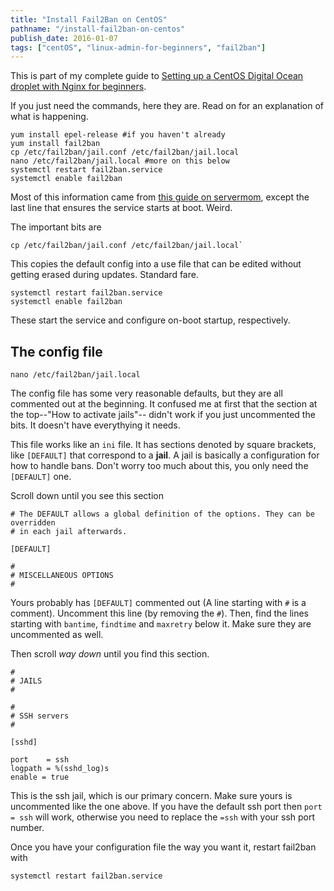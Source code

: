 ```yaml
---
title: "Install Fail2Ban on CentOS"
pathname: "/install-fail2ban-on-centos"
publish_date: 2016-01-07
tags: ["centOS", "linux-admin-for-beginners", "fail2ban"]
---
```


This is part of my complete guide to [Setting up a CentOS Digital Ocean droplet with Nginx for beginners](/digital-ocean-for-beginners).

If you just need the commands, here they are. Read on for an explanation of what is happening.

    yum install epel-release #if you haven't already
    yum install fail2ban
    cp /etc/fail2ban/jail.conf /etc/fail2ban/jail.local
    nano /etc/fail2ban/jail.local #more on this below
    systemctl restart fail2ban.service
    systemctl enable fail2ban
    

Most of this information came from [this guide on servermom](http://www.servermom.org/install-fail2ban-centos/1809/), except the last line that ensures the service starts at boot. Weird.

The important bits are

    cp /etc/fail2ban/jail.conf /etc/fail2ban/jail.local`
    

This copies the default config into a use file that can be edited without getting erased during updates. Standard fare.

    systemctl restart fail2ban.service
    systemctl enable fail2ban
    

These start the service and configure on-boot startup, respectively.

## The config file

    nano /etc/fail2ban/jail.local
    

The config file has some very reasonable defaults, but they are all commented out at the beginning. It confused me at first that the section at the top--"How to activate jails"-- didn't work if you just uncommented the bits. It doesn't have everythying it needs.

This file works like an `ini` file. It has sections denoted by square brackets, like `[DEFAULT]` that correspond to a **jail**. A jail is basically a configuration for how to handle bans. Don't worry too much about this, you only need the `[DEFAULT]` one.

Scroll down until you see this section

    # The DEFAULT allows a global definition of the options. They can be overridden
    # in each jail afterwards.
    
    [DEFAULT]
    
    #
    # MISCELLANEOUS OPTIONS
    #
    

Yours probably has `[DEFAULT]` commented out (A line starting with `#` is a comment). Uncomment this line (by removing the `#`). Then, find the lines starting with `bantime`, `findtime` and `maxretry` below it. Make sure they are uncommented as well.

Then scroll *way down* until you find this section.

    #
    # JAILS
    #
    
    #
    # SSH servers
    #
    
    [sshd]
    
    port    = ssh
    logpath = %(sshd_log)s
    enable = true
    

This is the ssh jail, which is our primary concern. Make sure yours is uncommented like the one above. If you have the default ssh port then `port = ssh` will work, otherwise you need to replace the `=ssh` with your ssh port number.

Once you have your configuration file the way you want it, restart fail2ban with

    systemctl restart fail2ban.service
    
